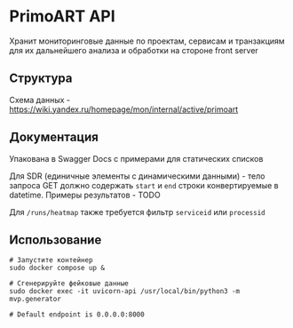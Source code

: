 # PrimoART API
Хранит мониторинговые данные по проектам, сервисам и транзакциям для их дальнейшего анализа и обработки на стороне front server

## Структура
Схема данных - https://wiki.yandex.ru/homepage/mon/internal/active/primoart

## Документация
Упакована в Swagger Docs с примерами для статических списков

Для SDR (единичные элементы с динамическими данными) - тело запроса GET должно содержать `start` и `end` строки конвертируемые в datetime. Примеры результатов - TODO

Для `/runs/heatmap` также требуется фильтр `serviceid` или `processid`

## Использование
```shell
# Запустите контейнер
sudo docker compose up &

# Сгенерируйте фейковые данные
sudo docker exec -it uvicorn-api /usr/local/bin/python3 -m mvp.generator

# Default endpoint is 0.0.0.0:8000
```
